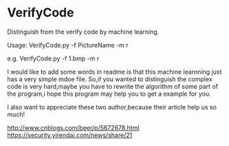 # VerifyCode
Distinguish from the verify code by machine learning.

Usage: VerifyCode.py -f PictureName -m r

e.g.  VerifyCode.py -f 1.bmp -m r

I would like to add some words in readme is that this machine learnning just has a very simple mdoe file. So,if you wanted to distinguish the complex code is very hard,maybe you have to rewrite the algorithm of some part of the program,i hope this program may help you to get a example for you. 

I also want to appreciate these two author,because their article help us so much!

http://www.cnblogs.com/beer/p/5672678.html
https://security.yirendai.com/news/share/21
